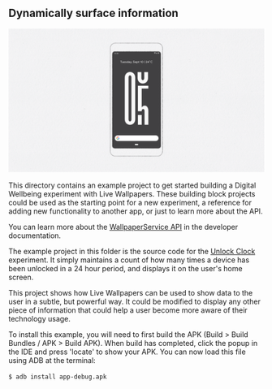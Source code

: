 ## Dynamically surface information
![Live Wallpapers](../img/Toolkit_UnlockClock.png)

This directory contains an example project to get started building a Digital Wellbeing experiment with Live Wallpapers. These building block projects could be used as the starting point for a new experiment, a reference for adding new functionality to another app, or just to learn more about the API.

You can learn more about the [WallpaperService API](https://developer.android.com/reference/android/service/wallpaper/WallpaperService) in the developer documentation.

The example project in this folder is the source code for the [Unlock Clock](https://experiments.withgoogle.com/unlock-clock) experiment. It simply maintains a count of how many times a device has been unlocked in a 24 hour period, and displays it on the user's home screen.

This project shows how Live Wallpapers can be used to show data to the user in a subtle, but powerful way. It could be modified to display any other piece of information that could help a user become more aware of their technology usage.

To install this example, you will need to first build the APK (Build > Build Bundles / APK > Build APK). When build has completed, click the popup in the IDE and press 'locate' to show your APK. You can now load this file using ADB at the terminal:

```$ adb install app-debug.apk```